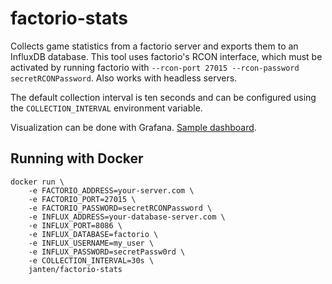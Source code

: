 # factorio-stats
Collects game statistics from a factorio server and exports them to an InfluxDB database. This tool uses factorio's RCON interface, which must be activated by running factorio with `--rcon-port 27015 --rcon-password secretRCONPassword`. Also works with headless servers.

The default collection interval is ten seconds and can be configured using the `COLLECTION_INTERVAL` environment variable.

Visualization can be done with Grafana. [Sample dashboard](https://snapshot.raintank.io/dashboard/snapshot/fQH7Q98LobdWiEWWNDS33qAQ8OGKZOTa).

## Running with Docker
```
docker run \
	-e FACTORIO_ADDRESS=your-server.com \
	-e FACTORIO_PORT=27015 \
	-e FACTORIO_PASSWORD=secretRCONPassword \
	-e INFLUX_ADDRESS=your-database-server.com \
	-e INFLUX_PORT=8086 \
	-e INFLUX_DATABASE=factorio \
	-e INFLUX_USERNAME=my_user \
	-e INFLUX_PASSWORD=secretPassw0rd \
	-e COLLECTION_INTERVAL=30s \
	janten/factorio-stats
```
